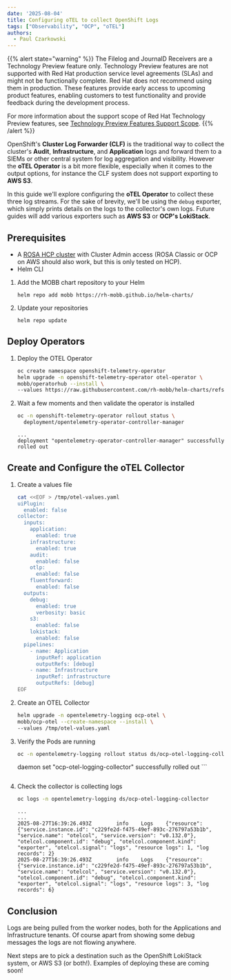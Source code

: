 ```yaml
---
date: '2025-08-04'
title: Configuring oTEL to collect OpenShift Logs
tags: ["Observability", "OCP", "oTEL"]
authors:
  - Paul Czarkowski
---
```


{{% alert state="warning" %}}
The Filelog and JournalD Receivers are a Technology Preview feature only. Technology Preview features are not supported with Red Hat production service level agreements (SLAs) and might not be functionally complete. Red Hat does not recommend using them in production. These features provide early access to upcoming product features, enabling customers to test functionality and provide feedback during the development process.

For more information about the support scope of Red Hat Technology Preview features, see [Technology Preview Features Support Scope](https://access.redhat.com/support/offerings/techpreview/?extIdCarryOver=true&sc_cid=701f2000001Css5AAC).
{{% /alert %}}

OpenShift's **Cluster Log Forwarder (CLF)** is the traditional way to collect the cluster's **Audit**, **Infrastructure**, and **Application** logs and forward them to a SIEMs or other central system for log aggregation and visibility.  However the **oTEL Operator** is a bit more flexible, especially when it comes to the output options, for instance the CLF system does not support exporting to **AWS S3**.

In this guide we'll explore configuring the **oTEL Operator** to collect these three log streams. For the sake of brevity, we'll be using the `debug` exporter, which simply prints details on the logs to the collector's own logs. Future guides will add various exporters such as **AWS S3** or **OCP's LokiStack**.

## Prerequisites

* A [ROSA HCP cluster](https://cloud.redhat.com/experts/rosa/terraform/hcp/) with Cluster Admin access (ROSA Classic or OCP on AWS should also work, but this is only tested on HCP).
* Helm CLI

1. Add the MOBB chart repository to your Helm

    ```
    helm repo add mobb https://rh-mobb.github.io/helm-charts/
    ```

1. Update your repositories

    ```
    helm repo update
    ```

## Deploy Operators

1. Deploy the OTEL Operator

    ```bash
    oc create namespace openshift-telemetry-operator
    helm upgrade -n openshift-telemetry-operator otel-operator \
    mobb/operatorhub --install \
    --values https://raw.githubusercontent.com/rh-mobb/helm-charts/refs/heads/main/charts/ocp-otel/files/otel-operator.yaml
    ```

1. Wait a few moments and then validate the operator is installed

    ```bash
    oc -n openshift-telemetry-operator rollout status \
      deployment/opentelemetry-operator-controller-manager
    ```

    ```
    ...
    deployment "opentelemetry-operator-controller-manager" successfully rolled out
    ```

## Create and Configure the oTEL Collector

1. Create a values file

    ```bash
    cat <<EOF > /tmp/otel-values.yaml
    uiPlugin:
      enabled: false
    collector:
      inputs:
        application:
          enabled: true
        infrastructure:
          enabled: true
        audit:
          enabled: false
        otlp:
          enabled: false
        fluentforward:
          enabled: false
      outputs:
        debug:
          enabled: true
          verbosity: basic
        s3:
          enabled: false
        lokistack:
          enabled: false
      pipelines:
        - name: Application
          inputRef: application
          outputRefs: [debug]
        - name: Infrastructure
          inputRef: infrastructure
          outputRefs: [debug]
    EOF
    ```

1. Create an OTEL Collector

    ```bash
    helm upgrade -n opentelemetry-logging ocp-otel \
    mobb/ocp-otel --create-namespace --install \
    --values /tmp/otel-values.yaml
    ```

1. Verify the Pods are running

    ```bash
    oc -n opentelemetry-logging rollout status ds/ocp-otel-logging-collector

    ```
    daemon set "ocp-otel-logging-collector" successfully rolled out    ```
    ```

1. Check the collector is collecting logs

    ```bash
    oc logs -n opentelemetry-logging ds/ocp-otel-logging-collector
    ```

    ```
    ...
    ...
    2025-08-27T16:39:26.493Z        info    Logs    {"resource": {"service.instance.id": "c229fe2d-f475-49ef-893c-276797a53b1b", "service.name": "otelcol", "service.version": "v0.132.0"}, "otelcol.component.id": "debug", "otelcol.component.kind": "exporter", "otelcol.signal": "logs", "resource logs": 1, "log records": 2}
    2025-08-27T16:39:26.493Z        info    Logs    {"resource": {"service.instance.id": "c229fe2d-f475-49ef-893c-276797a53b1b", "service.name": "otelcol", "service.version": "v0.132.0"}, "otelcol.component.id": "debug", "otelcol.component.kind": "exporter", "otelcol.signal": "logs", "resource logs": 3, "log records": 6}
    ```

## Conclusion

Logs are being pulled from the worker nodes, both for the Applications and Infrastructure tenants.  Of course apart from showing some debug messages the logs are not flowing anywhere.

Next steps are to pick a destination such as the OpenShift LokiStack system, or AWS S3 (or both!). Examples of deploying these are coming soon!